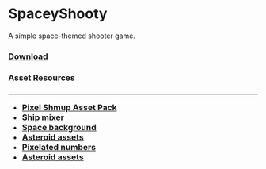 # SpaceyShooty

A simple space-themed shooter game.

<h3><a href="https://github.com/SasVel/SpaceyShooty/raw/master/SpaceyShooty.rar">Download</a></h3>

<h3>Asset Resources<h3/>
<hr/>
<ul>
  <li><a href="https://kenney.nl/assets/pixel-shmup">Pixel Shmup Asset Pack</a></li>
  <li><a href="https://kenney.itch.io/ship-mixer">Ship mixer</a></li>
  <li><a href="https://piiixl.itch.io/space">Space background</a></li>
  <li><a href="https://arcadeisland.itch.io/space-shooter-wang-tiles">Asteroid assets</a></li>
  <li><a href="https://opengameart.org/content/pixel-numbers">Pixelated numbers</a></li>
  <li><a href="https://arcadeisland.itch.io/space-shooter-wang-tiles">Asteroid assets</a></li>
</ul>

